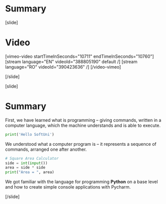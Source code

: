 # Summary

[slide]
# Video

[vimeo-video startTimeInSeconds="10711" endTimeInSeconds="10760"]
[stream language="EN" videoId="388805190" default /]
[stream language="RO" videoId="390423636"  /]
[/video-vimeo]

[/slide]

[slide]
# Summary
First, we have learned what is programming – giving commands, written in a computer language, which the machine understands and is able to execute. 
```py live
print('Hello SoftUni')
```

We understood what a computer program is – it represents a sequence of commands, arranged one after another.
```py live
# Square Area Calculator
side = int(input())
area = side * side
print("Area = ", area)
```

We got familiar with the language for programming **Python** on a base level and how to create simple console applications with Pycharm.

[/slide]